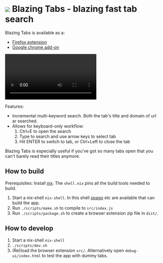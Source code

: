 <h1>
<img src="https://github.com/smatting/blazing-tabs/raw/main/src/logo.svg">
Blazing Tabs - blazing fast tab search
</h1>

Blazing Tabs is available as a:

- [Firefox extension](https://todo)
- [Google chrome add-on](https://todo)

![demo video](https://github.com/smatting/blazing-tabs/raw/main/assets/workflow-demo.webm.mov)

Features:

- Incremental multi-keyword search. Both the tab's title and domain of url ar searched.
- Allows for keyboard-only workflow:
    1. Ctrl+E to open the search
    2. Type to search and use arrow keys to select tab
    3. Hit ENTER to switch to tab, or Ctrl+Left to close the tab
    
Blazing Tabs is especially useful if you've got so many tabs open that you can't barely read their titles anymore.

## How to build

Prerequisites: Install [nix](https://nixos.org/). The `shell.nix` pins all the build tools needed to build.

1. Start a nix-shell `nix-shell`. In this shell [spago](https://github.com/purescript/spago) etc are available that can build the app.
2. Run `./scripts/make.sh` to compile to `src/index.js`
3. Run `./scripts/package.sh` to create a browser extension zip file in `dist/`.

## How to develop

1. Start a nix-shell `nix-shell`
2. `./scripts/dev.sh`
3. (Re)load the browser extension `src/`. Alternatively open `debug-ui/index.html` to test the app with dummy tabs.

